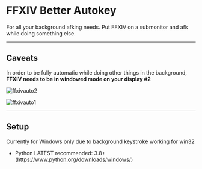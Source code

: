 # FFXIV Better Autokey

For all your background afking needs. Put FFXIV on a submonitor and afk while doing something else.

---

## Caveats
In order to be fully automatic while doing other things in the background, **FFXIV needs to be in windowed mode on your display #2**

![ffxivauto2](../assets/ffxivauto2.PNG)

![ffxivauto1](../assets/ffxivauto1.png)

---

## Setup

Currently for Windows only due to background keystroke working for win32

- Python LATEST recommended: 3.8+ (https://www.python.org/downloads/windows/)

